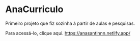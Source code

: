 # AnaCurriculo
 Primeiro projeto que fiz sozinha à partir de aulas e pesquisas.

Para acessá-lo, clique aqui. https://anasantinnn.netlify.app/
